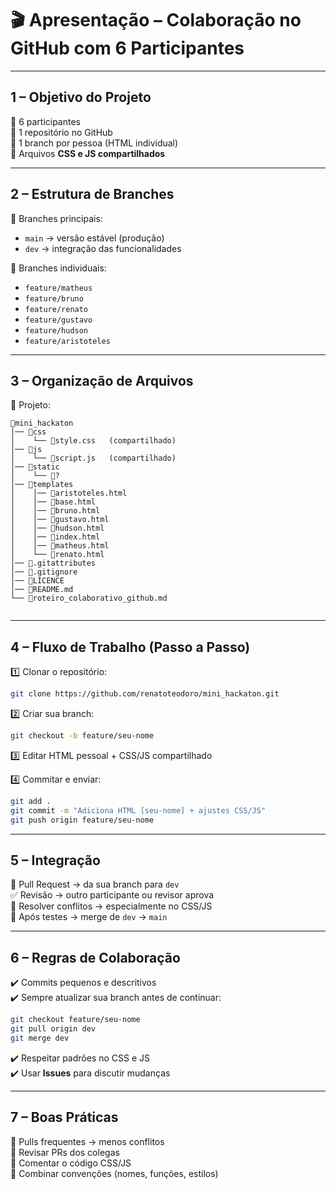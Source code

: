 # 🎬 Apresentação – Colaboração no GitHub com 6 Participantes  

---

## 1 – **Objetivo do Projeto**
👥 6 participantes  
📂 1 repositório no GitHub  
🌿 1 branch por pessoa (HTML individual)  
🎨 Arquivos **CSS e JS compartilhados**  

---

## 2 – **Estrutura de Branches**
🌱 Branches principais:
- `main` → versão estável (produção)  
- `dev` → integração das funcionalidades  

🌱 Branches individuais:
- `feature/matheus`  
- `feature/bruno`  
- `feature/renato`  
- `feature/gustavo`  
- `feature/hudson`  
- `feature/aristoteles`  

---

## 3 – **Organização de Arquivos**
📂 Projeto:
```
📂mini_hackaton
│── 📂css
│    └── 📄style.css   (compartilhado)
│── 📂js
│    └── 📄script.js   (compartilhado)
│── 📂static
│    └── 📄?
│── 📂templates
│    │── 📄aristoteles.html
│    │── 📄base.html
│    │── 📄bruno.html
│    │── 📄gustavo.html
│    │── 📄hudson.html
│    │── 📄index.html
│    │── 📄matheus.html
│    └── 📄renato.html
│── 📄.gitattributes
│── 📄.gitignore
│── 📄LICENCE
│── 📄README.md
└── 📄roteiro_colaborativo_github.md
    
```

---

## 4 – **Fluxo de Trabalho (Passo a Passo)**
1️⃣ Clonar o repositório:  
```bash
git clone https://github.com/renatoteodoro/mini_hackaton.git
```

2️⃣ Criar sua branch:  
```bash
git checkout -b feature/seu-nome
```

3️⃣ Editar HTML pessoal + CSS/JS compartilhado  

4️⃣ Commitar e enviar:  
```bash
git add .
git commit -m "Adiciona HTML [seu-nome] + ajustes CSS/JS"
git push origin feature/seu-nome
```

---

## 5 – **Integração**
🔄 Pull Request → da sua branch para `dev`  
✅ Revisão → outro participante ou revisor aprova  
🧩 Resolver conflitos → especialmente no CSS/JS  
🚀 Após testes → merge de `dev` → `main`  

---

## 6 – **Regras de Colaboração**
✔️ Commits pequenos e descritivos  
✔️ Sempre atualizar sua branch antes de continuar:  
```bash
git checkout feature/seu-nome
git pull origin dev
git merge dev
```  
✔️ Respeitar padrões no CSS e JS  
✔️ Usar **Issues** para discutir mudanças  

---

## 7 – **Boas Práticas**
🌟 Pulls frequentes → menos conflitos  
🌟 Revisar PRs dos colegas  
🌟 Comentar o código CSS/JS  
🌟 Combinar convenções (nomes, funções, estilos)  

